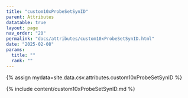 ```yaml
---
title: "custom10xProbeSetSynID"
parent: Attributes
datatable: true
layout: page
nav_order: "20"
permalink: "docs/attributes/custom10xProbeSetSynID.html"
date: "2025-02-08"
params:
  title: ""
  rank: ""
---
```

{% assign mydata=site.data.csv.attributes.custom10xProbeSetSynID %} 

{% include content/custom10xProbeSetSynID.md %}
